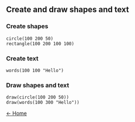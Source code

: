 ## Create and draw shapes and text

### Create shapes

```
circle(100 200 50)
rectangle(100 200 100 100)
```

### Create text

```
words(100 100 "Hello")
```

### Draw shapes and text

```
draw(circle(100 200 50))
draw(words(100 300 "Hello"))
```

[← Home](#home)
